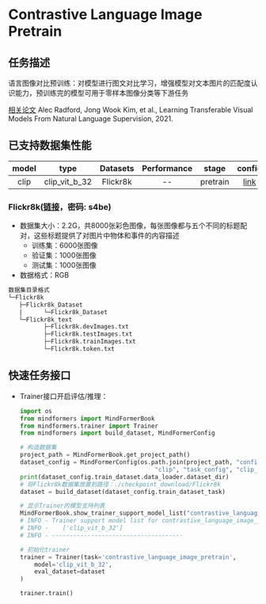 # Contrastive Language Image Pretrain

## 任务描述

语言图像对比预训练：对模型进行图文对比学习，增强模型对文本图片的匹配度认识能力，预训练完的模型可用于零样本图像分类等下游任务

[相关论文](https://arxiv.org/abs/2103.00020) Alec Radford, Jong Wook Kim, et al., Learning Transferable Visual Models From Natural Language Supervision, 2021.

## 已支持数据集性能

| model |     type      | Datasets | Performance |  stage   |                                config                                 |
|:-----:|:-------------:|:--------:|:-----------:|:--------:|:---------------------------------------------------------------------:|
| clip  | clip_vit_b_32 | Flickr8k |     --      | pretrain |              [link](run_clip_vit_b_32_pretrain_flickr8k)              |

### Flickr8k([链接](https://pan.baidu.com/s/1LRlQUL1MRipPL4MLOdExzg)，密码: s4be)

- 数据集大小：2.2G，共8000张彩色图像，每张图像都与五个不同的标题配对，这些标题提供了对图片中物体和事件的内容描述
    - 训练集：6000张图像
    - 验证集：1000张图像
    - 测试集：1000张图像
- 数据格式：RGB

 ```bash
数据集目录格式
└─Flickr8k
    ├─Flickr8k_Dataset
    |      └─Flickr8k_Dataset
    └─Flickr8k_text
           ├─Flickr8k.devImages.txt
           ├─Flickr8k.testImages.txt
           ├─Flickr8k.trainImages.txt
           └─Flickr8k.token.txt
 ```

## 快速任务接口

- Trainer接口开启评估/推理：

  ```python
  import os
  from mindformers import MindFormerBook
  from mindformers.trainer import Trainer
  from mindformers import build_dataset, MindFormerConfig

  # 构造数据集
  project_path = MindFormerBook.get_project_path()
  dataset_config = MindFormerConfig(os.path.join(project_path, "configs",
                                        "clip", "task_config", "clip_flickr8k_dataset.yaml"))
  print(dataset_config.train_dataset.data_loader.dataset_dir)
  # 将Flickr8k数据集放置到路径：./checkpoint_download/Flickr8k
  dataset = build_dataset(dataset_config.train_dataset_task)

  # 显示Trainer的模型支持列表
  MindFormerBook.show_trainer_support_model_list("contrastive_language_image_pretrain")
  # INFO - Trainer support model list for contrastive_language_image_pretrain task is:
  # INFO -    ['clip_vit_b_32']
  # INFO - -------------------------------------

  # 初始化trainer
  trainer = Trainer(task='contrastive_language_image_pretrain',
      model='clip_vit_b_32',
      eval_dataset=dataset
  )

  trainer.train()
  ```

